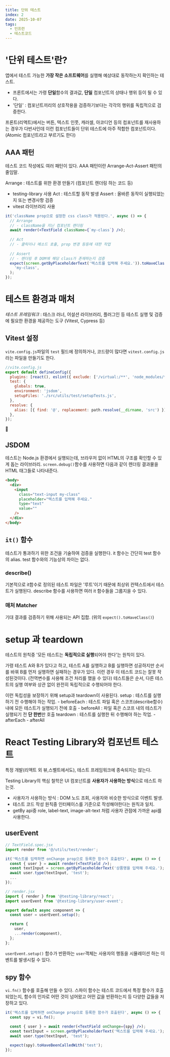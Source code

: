 ```yaml
---
title: 단위 테스트
index: 2
date: 2025-10-07
tags:
  - 인프런
  - 테스트코드
---
```

# '단위 테스트'란?

앱에서 테스트 가능한 **가장 작은 소프트웨어**를 실행해 예상대로 동작하는지 확인하는 테스트.
- 프론트에서는 가령 **단일**함수의 결과값, **단일** 컴포넌트의 상태나 행위 등이 될 수 있다.
- '단일' : 컴포넌트끼리의 상호작용을 검증하기보다는 각각의 행위를 독립적으로 검증한다.

프론트(리액트)에서는 버튼, 텍스트 인풋, 캐러셀, 아코디언 등의 컴포넌트를 재사용하는 경우가 다반사인데 이런 컴포넌트들이 단위 테스트에 아주 적합한 컴포넌트이다. (Atomic 컴포넌트라고 부르기도 한다)

## AAA 패턴

테스트 코드 작성에도 여러 패턴이 있다. AAA 패턴이란 Arrange-Act-Assert 패턴의 줄임말.

Arrange : 테스트를 위한 환경 만들기 (컴포넌트 렌더링 하는 코드 등)
- testing-library 사용
Act : 테스트할 동작 발생
Assert : 올바른 동작이 실행되었는지 또는 변경사항 검증
- vitest 라이브러리 사용

```jsx
it('className prop으로 설정한 css class가 적용된다.', async () => {
  // Arrange
  // - className을 지닌 컴포넌트 랜더링
  await render(<TextField className={`my-class`} />);
  
  // Act
  // - 클릭이나 메소드 호출, prop 변경 등등에 대한 작업
  
  // Assert
  // - 렌더링 후 DOM에 해당 class가 존재하는지 검증
  expect(screen.getByPlaceholderText('텍스트를 입력해 주세요.')).toHaveClass(
    'my-class',
  );
});
```

# 테스트 환경과 매처

*테스트 프레임워크* :  태스크 러너, 어설션 라이브러리, 플러그인 등 테스트 실행 및 검증에 필요한 환경을 제공하는 도구 (Vitest, Cypress 등)

## Vitest 설정

`vite.config.js`파일의 `test` 필드에 정의하거나, 코드량이 많다면 `vitest.config.js`라는 파일을 만들기도 한다.
```js
//vite.config.js
export default defineConfig({
  plugins: [react(), eslint({ exclude: ['/virtual:/**', 'node_modules/**'] })],
  test: {
    globals: true,
    environment: 'jsdom',
    setupFiles: './src/utils/test/setupTests.js',
  },
  resolve: {
    alias: [{ find: '@', replacement: path.resolve(__dirname, 'src') }],
  },
});
```

## JSDOM
테스트는 Node.js 환경에서 실행되는데, 브라우저 없이 HTML의 구조를 확인할 수 있게 돕는 라이브러리.
`screen.debug()`함수를 사용하면 다음과 같이 렌더링 결과물을 HTML 태그들로 나타내준다.
```html
<body>
  <div>
    <input
      class="text-input my-class"
      placeholder="텍스트를 입력해 주세요."
      type="text"
      value=""
    />
  </div>
</body>
```

## `it()` 함수

테스트가 통과하기 위한 조건을 기술하여 검증을 실행한다.
it 함수는 간단히 test 함수의 alias. test 함수와의 기능상의 차이는 없다.

### describe()
기본적으로 it함수로 정의된 테스트 파일은 '루트'이기 때문에 최상위 컨텍스트에서 테스트가 실행된다.
describe 함수를 사용하면 여러 it 함수들을 그룹지을 수 있다.

### 매처 Matcher
기대 결과를 검증하기 위해 사용되는 API 집합. (위의 `expect().toHaveClass()`)

# setup 과 teardown

테스트의 원칙중 '모든 테스트는 **독립적으로 실행**되어야 한다'는 원칙이 있다.

가령 테스트 A와 B가 있다고 하고, 테스트 A를 실행하고 B를 실행하면 성공하지만 순서를 바꿔 B를 먼저 실행하면 실패하는 경우가 있다. 이런 경우 이 테스트 코드는 잘못 작성된것이다. (전역변수를 사용해 조건 처리를 했을 수 있다)
테스트들은 순서, 다른 테스트의 실행 여부와 상관 없이 완전히 독립적으로 수행되어야 한다.

이런 독립성을 보장하기 위해 setup과 teardown이 사용된다.
setup : 테스트를 실행하기 전 수행해야 하는 작업.
	- beforeEach : 테스트 파일 혹은 스코프(describe함수) 내에 모든 테스트가 실행되기 전에 호출
	- beforeAll : 파일 혹은 스코프 내의 테스트가 실행되기 전 **단 한번**만 호출
teardown : 테스트를 실행한 뒤 수행해야 하는 작업.
	- afterEach 
	- afterAll 

# React Testing Library와 컴포넌트 테스트

특정 개발(리액트 외 뷰,스벨트에서도), 테스트 프레임워크에 종속되지는 않는다.

Testing Library의 핵심 철학은 UI 컴포넌트를 **사용자가 사용하는 방식**으로 테스트 하는것.
- 사용자가 사용하는 방식 : DOM 노드 조회, 사용자와 비슷한 방식으로 이벤트 발생.
- 테스트 코드 작성 원칙중 인터페이스를 기준으로 작성해야한다는 원칙과 일치.
- getBy api중 role, label-text, image-alt-text 처럼 사용자 관점에 가까운 api를 사용한다.

## userEvent

```jsx
// TextField.spec.jsx
import render from '@/utils/test/render';

it('텍스트를 입력하면 onChange prop으로 등록한 함수가 호출된다', async () => {
  const { user } = await render(<TextField />);
  const textInput = screen.getByPlaceholderText('상품명을 입력해 주세요.');
  await user.type(textInput, 'test');
  ...
});

// render.jsx
import { render } from '@testing-library/react';
import userEvent from '@testing-library/user-event';

export default async component => {
  const user = userEvent.setup();

  return {
    user,
    ...render(component),
  };
};
```

`userEvent.setup()` 함수가 반환하는 `user`객체는 사용자의 행동을 시뮬레이션 하는 이벤트를 발생시킬 수 있다.

## spy 함수

`vi.fn()` 함수를 호출해 만들 수 있다.
스파이 함수는 테스트 코드에서 특정 함수가 호출되었는지, 함수의 인자로 어떤 것이 넘어왔고 어떤 값을 반환하는지 등 다양한 값들을 저장하고 있다.

```jsx
it('텍스트를 입력하면 onChange prop으로 등록한 함수가 호출된다', async () => {
  const spy = vi.fn();

  const { user } = await render(<TextField onChange={spy} />);
  const textInput = screen.getByPlaceholderText('텍스트를 입력해 주세요.');
  await user.type(textInput, 'test');

  expect(spy).toHaveBeenCalledWith('test');
});
```

